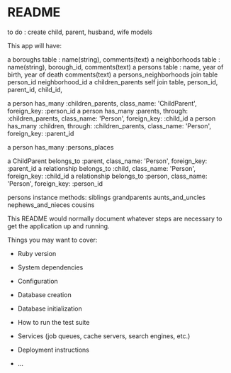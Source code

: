 # README

to do : create child, parent, husband, wife models

This app will have:

a boroughs table : name(string), comments(text)
a neighborhoods table : name(string), borough_id, comments(text)
a persons table : name, year of birth, year of death comments(text)
a persons_neighborhoods join table person_id neighborhood_id
a children_parents self join table, person_id, parent_id, child_id,

a person has_many :children_parents, class_name: 'ChildParent', foreign_key: :person_id
a person has_many :parents, through: :children_parents, class_name: 'Person', foreign_key: :child_id
a person has_many :children, through: :children_parents, class_name: 'Person', foreign_key: :parent_id

a person has_many :persons_places

a ChildParent belongs_to :parent, class_name: 'Person', foreign_key: :parent_id
a relationship belongs_to :child, class_name: 'Person', foreign_key: :child_id
a relationship belongs_to :person, class_name: 'Person', foreign_key: :person_id


persons instance methods:
siblings
grandparents
aunts_and_uncles
nephews_and_nieces
cousins

This README would normally document whatever steps are necessary to get the
application up and running.

Things you may want to cover:

* Ruby version

* System dependencies

* Configuration

* Database creation

* Database initialization

* How to run the test suite

* Services (job queues, cache servers, search engines, etc.)

* Deployment instructions

* ...
